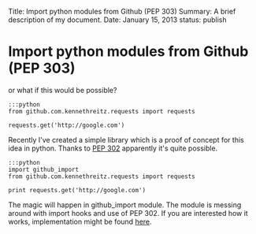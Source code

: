 Title:   Import python modules from Github (PEP 303)
Summary: A brief description of my document.
Date:    January 15, 2013
status:  publish


# Import python modules from Github (PEP 303) #

or what if this would be possible?

	:::python
	from github.com.kennethreitz.requests import requests

	requests.get('http://google.com')


Recently I've created a simple library which is a proof of concept for
this idea in python.  Thanks to
[PEP 302](http://www.python.org/dev/peps/pep-0302/) apparently it's
quite possible.


	:::python
	import github_import
	from github.com.kennethreitz.requests import requests

	print requests.get('http://google.com')
	

The magic will happen in github_import module.  The module is messing
around with import hooks and use of PEP 302.  If you are interested
how it works, implementation might be found
[here](https://github.com/xando/github_import).

